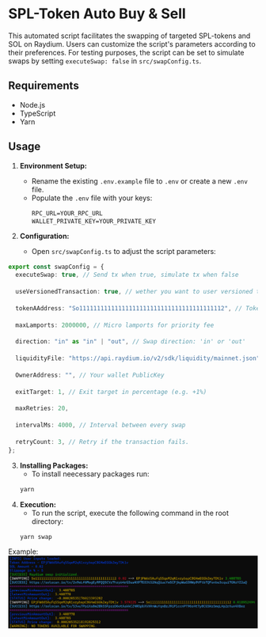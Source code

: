 # SPL-Token Auto Buy & Sell

This automated script facilitates the swapping of targeted SPL-tokens and SOL on Raydium. Users can customize the script's parameters according to their preferences.
For testing purposes, the script can be set to simulate swaps by setting
`executeSwap: false` in `src/swapConfig.ts`.

## Requirements

- Node.js
- TypeScript
- Yarn

## Usage

1. **Environment Setup:**

   - Rename the existing `.env.example` file to `.env` or create a new `.env` file.
   - Populate the `.env` file with your keys:
     ```env
     RPC_URL=YOUR_RPC_URL
     WALLET_PRIVATE_KEY=YOUR_PRIVATE_KEY
     ```

2. **Configuration:**

   - Open `src/swapConfig.ts` to adjust the script parameters:

```ts
export const swapConfig = {
  executeSwap: true, // Send tx when true, simulate tx when false

  useVersionedTransaction: true, // wether you want to user versioned transaction or legacy transaction

  tokenAAddress: "So11111111111111111111111111111111111111112", // Token to swap for the other, SOL in this case

  maxLamports: 2000000, // Micro lamports for priority fee

  direction: "in" as "in" | "out", // Swap direction: 'in' or 'out'

  liquidityFile: "https://api.raydium.io/v2/sdk/liquidity/mainnet.json",

  OwnerAddress: "", // Your wallet PublicKey

  exitTarget: 1, // Exit target in percentage (e.g. +1%)

  maxRetries: 20,

  intervalMs: 4000, // Interval between every swap

  retryCount: 3, // Retry if the transaction fails.
};
```

3. **Installing Packages:**
   - To install neecessary packages run:
   ```bash
   yarn
   ```
4. **Execution:**
   - To run the script, execute the following command in the root directory:
   ```bash
   yarn swap
   ```

Example:
![alt text](image.png)
